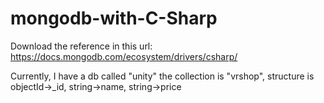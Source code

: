 # mongodb-with-C-Sharp

Download the reference in this url: https://docs.mongodb.com/ecosystem/drivers/csharp/

Currently, I have a db called "unity"
the collection is "vrshop",
structure is objectId->_id, string->name, string->price

